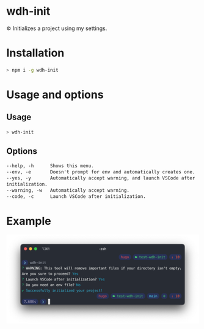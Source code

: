 # wdh-init
⚙️ Initializes a project using my settings.

# Installation

```bash
> npm i -g wdh-init
```

# Usage and options

## Usage

```bash
> wdh-init
```

## Options

```
--help, -h      Shows this menu.
--env, -e       Doesn't prompt for env and automatically creates one.
--yes, -y       Automatically accept warning, and launch VSCode after initialization.
--warning, -w   Automatically accept warning.
--code, -c      Launch VSCode after initialization.
```

# Example

![Example screenshot](https://raw.githubusercontent.com/wheredidhugo/wdh-init/main/README-screenshot.png)
